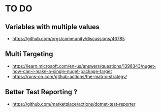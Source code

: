 # TO DO

## Variables with multiple values

- https://github.com/orgs/community/discussions/46785

## Multi Targeting

- https://learn.microsoft.com/en-us/answers/questions/1398343/nuget-how-can-i-make-a-single-nuget-package-target
- https://runs-on.com/github-actions/the-matrix-strategy/

## Better Test Reporting ?

- https://github.com/marketplace/actions/dotnet-test-reporter
